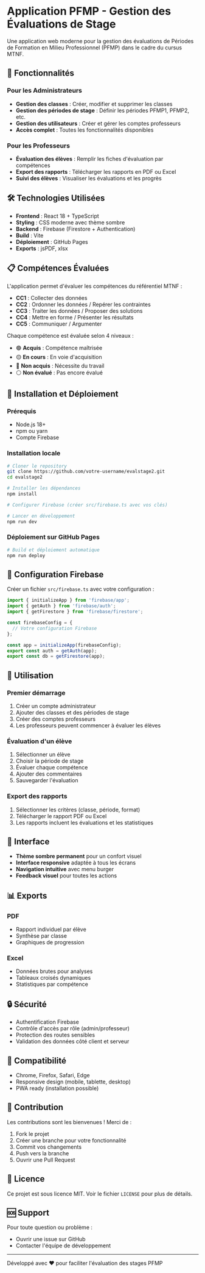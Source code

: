 # Application PFMP - Gestion des Évaluations de Stage

Une application web moderne pour la gestion des évaluations de Périodes de Formation en Milieu Professionnel (PFMP) dans le cadre du cursus MTNF.

## 🚀 Fonctionnalités

### Pour les Administrateurs
- **Gestion des classes** : Créer, modifier et supprimer les classes
- **Gestion des périodes de stage** : Définir les périodes PFMP1, PFMP2, etc.
- **Gestion des utilisateurs** : Créer et gérer les comptes professeurs
- **Accès complet** : Toutes les fonctionnalités disponibles

### Pour les Professeurs
- **Évaluation des élèves** : Remplir les fiches d'évaluation par compétences
- **Export des rapports** : Télécharger les rapports en PDF ou Excel
- **Suivi des élèves** : Visualiser les évaluations et les progrès

## 🛠️ Technologies Utilisées

- **Frontend** : React 18 + TypeScript
- **Styling** : CSS moderne avec thème sombre
- **Backend** : Firebase (Firestore + Authentication)
- **Build** : Vite
- **Déploiement** : GitHub Pages
- **Exports** : jsPDF, xlsx

## 📋 Compétences Évaluées

L'application permet d'évaluer les compétences du référentiel MTNF :

- **CC1** : Collecter des données
- **CC2** : Ordonner les données / Repérer les contraintes
- **CC3** : Traiter les données / Proposer des solutions
- **CC4** : Mettre en forme / Présenter les résultats
- **CC5** : Communiquer / Argumenter

Chaque compétence est évaluée selon 4 niveaux :
- 🟢 **Acquis** : Compétence maîtrisée
- 🟡 **En cours** : En voie d'acquisition
- 🔴 **Non acquis** : Nécessite du travail
- ⚪ **Non évalué** : Pas encore évalué

## 🚀 Installation et Déploiement

### Prérequis
- Node.js 18+
- npm ou yarn
- Compte Firebase

### Installation locale
```bash
# Cloner le repository
git clone https://github.com/votre-username/evalstage2.git
cd evalstage2

# Installer les dépendances
npm install

# Configurer Firebase (créer src/firebase.ts avec vos clés)

# Lancer en développement
npm run dev
```

### Déploiement sur GitHub Pages
```bash
# Build et déploiement automatique
npm run deploy
```

## 🔧 Configuration Firebase

Créer un fichier `src/firebase.ts` avec votre configuration :

```typescript
import { initializeApp } from 'firebase/app';
import { getAuth } from 'firebase/auth';
import { getFirestore } from 'firebase/firestore';

const firebaseConfig = {
  // Votre configuration Firebase
};

const app = initializeApp(firebaseConfig);
export const auth = getAuth(app);
export const db = getFirestore(app);
```

## 👥 Utilisation

### Premier démarrage
1. Créer un compte administrateur
2. Ajouter des classes et des périodes de stage
3. Créer des comptes professeurs
4. Les professeurs peuvent commencer à évaluer les élèves

### Évaluation d'un élève
1. Sélectionner un élève
2. Choisir la période de stage
3. Évaluer chaque compétence
4. Ajouter des commentaires
5. Sauvegarder l'évaluation

### Export des rapports
1. Sélectionner les critères (classe, période, format)
2. Télécharger le rapport PDF ou Excel
3. Les rapports incluent les évaluations et les statistiques

## 🎨 Interface

- **Thème sombre permanent** pour un confort visuel
- **Interface responsive** adaptée à tous les écrans
- **Navigation intuitive** avec menu burger
- **Feedback visuel** pour toutes les actions

## 📊 Exports

### PDF
- Rapport individuel par élève
- Synthèse par classe
- Graphiques de progression

### Excel
- Données brutes pour analyses
- Tableaux croisés dynamiques
- Statistiques par compétence

## 🔒 Sécurité

- Authentification Firebase
- Contrôle d'accès par rôle (admin/professeur)
- Protection des routes sensibles
- Validation des données côté client et serveur

## 📱 Compatibilité

- Chrome, Firefox, Safari, Edge
- Responsive design (mobile, tablette, desktop)
- PWA ready (installation possible)

## 🤝 Contribution

Les contributions sont les bienvenues ! Merci de :
1. Fork le projet
2. Créer une branche pour votre fonctionnalité
3. Commit vos changements
4. Push vers la branche
5. Ouvrir une Pull Request

## 📄 Licence

Ce projet est sous licence MIT. Voir le fichier `LICENSE` pour plus de détails.

## 🆘 Support

Pour toute question ou problème :
- Ouvrir une issue sur GitHub
- Contacter l'équipe de développement

---

Développé avec ❤️ pour faciliter l'évaluation des stages PFMP 